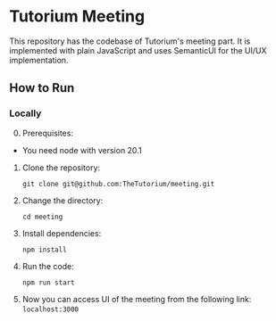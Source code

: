 # Tutorium Meeting
This repository has the codebase of Tutorium's meeting part. It is implemented with plain JavaScript and uses SemanticUI for the UI/UX implementation.
## How to Run
### Locally
0. Prerequisites:
  - You need node with version 20.1
1. Clone the repository:
    ```shell
    git clone git@github.com:TheTutorium/meeting.git
2. Change the directory:
    ```shell
    cd meeting
3. Install dependencies:
    ```shell
    npm install
4. Run the code:
    ```shell
    npm run start
5. Now you can access UI of the meeting from the following link:  
    `localhost:3000`
